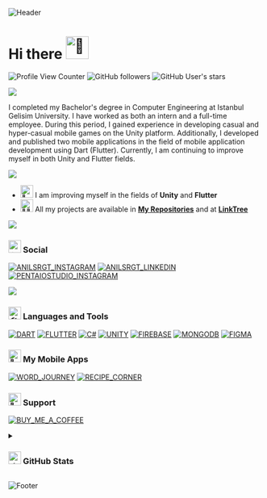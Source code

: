 ![Header](https://capsule-render.vercel.app/api?type=waving&height=200&color=0:CC0000,100:FF0000&text=ANIL%20SORGİT%20&section=header&reversal=true&textBg=false&animation=twinkling&fontColor=fbfbfb&fontSize=55&desc=Computer%20Engineer&descSize=20&fontAlignY=29&descAlignY=49)

# Hi there <img src="https://raw.githubusercontent.com/Tarikul-Islam-Anik/Animated-Fluent-Emojis/master/Emojis/Hand%20gestures/Waving%20Hand.png" alt="👋" width="45" height="45" />

![Profile View Counter](https://komarev.com/ghpvc/?username=anilsrgt&label=Profile+Views&style=for-the-badge)
![GitHub followers](https://img.shields.io/github/followers/anilsrgt?style=for-the-badge&logo=github)
![GitHub User's stars](https://img.shields.io/github/stars/anilsrgt?affiliations=OWNER&style=for-the-badge&logo=github)

![](https://capsule-render.vercel.app/api?type=rect&color=gradient&height=1)

I completed my Bachelor's degree in Computer Engineering at Istanbul Gelisim University. I have worked as both an intern and a full-time employee. During this period, I gained experience in developing casual and hyper-casual mobile games on the Unity platform. Additionally, I developed and published two mobile applications in the field of mobile application development using Dart (Flutter). Currently, I am continuing to improve myself in both Unity and Flutter fields.

![](https://capsule-render.vercel.app/api?type=rect&color=gradient&height=1)

- <img src="https://raw.githubusercontent.com/Tarikul-Islam-Anik/Animated-Fluent-Emojis/master/Emojis/Animals/Seedling.png" alt="🌱" width="25" height="25"> I am improving myself in the fields of **Unity** and **Flutter**
- <img src="https://raw.githubusercontent.com/Tarikul-Islam-Anik/Animated-Fluent-Emojis/master/Emojis/People/Man%20Technologist.png" alt="👨‍💻" width="25" height="25" /> All my projects are available in **[My Repositories](https://github.com/ANILSRGT?tab=repositories)** and at **[LinkTree](https://linktr.ee/anilsrgt)**

![](https://capsule-render.vercel.app/api?type=rect&color=gradient&height=1)

### <img src="https://raw.githubusercontent.com/Tarikul-Islam-Anik/Animated-Fluent-Emojis/master/Emojis/Travel%20and%20places/Star.png" alt="⭐" width="25" height="25" /> Social

[![ANILSRGT_INSTAGRAM](https://img.shields.io/badge/-ANILSRGT-E4405F?style=for-the-badge&logo=instagram&logoColor=white)](https://instagram.com/anilsrgt)
[![ANILSRGT_LINKEDIN](https://img.shields.io/badge/-ANILSRGT-0077B5?style=for-the-badge&logo=linkedin&logoColor=white)](https://linkedin.com/in/anilsorgit)
[![PENTAIOSTUDIO_INSTAGRAM](https://img.shields.io/badge/-PENTAIOSTUDIO-FF69B4?style=for-the-badge&logo=instagram&logoColor=white)](https://instagram.com/pentaiostudio)

![](https://capsule-render.vercel.app/api?type=rect&color=gradient&height=1)

### <img src="https://raw.githubusercontent.com/Tarikul-Islam-Anik/Animated-Fluent-Emojis/master/Emojis/Objects/Hammer%20and%20Wrench.png" alt="🛠️" width="25" height="25" /> Languages and Tools

[![DART](https://img.shields.io/badge/-DART-0175C2?style=for-the-badge&logo=dart&logoColor=white)](https://dart.dev)
[![FLUTTER](https://img.shields.io/badge/-FLUTTER-02569B?style=for-the-badge&logo=flutter&logoColor=white)](https://flutter.dev)
[![C#](https://img.shields.io/badge/-C%23-239120?style=for-the-badge&logo=c-sharp&logoColor=white)](https://docs.microsoft.com/en-us/dotnet/csharp/)
[![UNITY](https://img.shields.io/badge/-UNITY-000000?style=for-the-badge&logo=unity&logoColor=white)](https://unity.com)
[![FIREBASE](https://img.shields.io/badge/-FIREBASE-FFCA28?style=for-the-badge&logo=firebase&logoColor=white)](https://firebase.google.com)
[![MONGODB](https://img.shields.io/badge/-MONGODB-47A248?style=for-the-badge&logo=mongodb&logoColor=white)](https://www.mongodb.com)
[![FIGMA](https://img.shields.io/badge/-FIGMA-F24E1E?style=for-the-badge&logo=figma&logoColor=white)](https://www.figma.com)

### <img src="https://raw.githubusercontent.com/Tarikul-Islam-Anik/Animated-Fluent-Emojis/master/Emojis/Objects/Mobile%20Phone.png" alt="📱" width="25" height="25"> My Mobile Apps

[![WORD_JOURNEY](https://img.shields.io/badge/-WORD_JOURNEY-FFD700?style=for-the-badge&logo=google-play&logoColor=white)](https://bit.ly/3VArCgx)
[![RECIPE_CORNER](https://img.shields.io/badge/-RECIPE_CORNER-FFD700?style=for-the-badge&logo=google-play&logoColor=white)](https://bit.ly/42NoNfq)

### <img src="https://raw.githubusercontent.com/Tarikul-Islam-Anik/Animated-Fluent-Emojis/master/Emojis/Activities/Sports%20Medal.png" alt="🏅" width="25" height="25"> Support

[![BUY_ME_A_COFFEE](https://img.shields.io/badge/-BUY_ME_A_COFFEE-FFDD00?style=for-the-badge&logo=buy-me-a-coffee&logoColor=white)](https://www.buymeacoffee.com/ANILSRGT)

<details>
<summary><h3><img src="https://raw.githubusercontent.com/Tarikul-Islam-Anik/Animated-Fluent-Emojis/master/Emojis/Travel%20and%20places/High%20Voltage.png" alt="⚡" width="25" height="25"> GitHub Stats</h3></summary>
<div align='center'>

![STATS1](https://github-readme-stats.vercel.app/api/top-langs?username=anilsrgt&show_icons=true&theme=highcontrast&title_color=c2cc13&text_color=fbfbfb&bg_color=1d1d1d&locale=en&layout=compact)
&nbsp;
![STATS2](https://github-readme-stats.vercel.app/api?username=anilsrgt&show_icons=true&theme=highcontrast)
&nbsp;
![STATS3](https://github-readme-streak-stats.herokuapp.com/?user=anilsrgt&theme=highcontrast)

</div>
</details>

![Footer](https://capsule-render.vercel.app/api?type=waving&height=200&color=0:CC0000,100:FF0000&text="Do%20not%20be%20afraid%20of%20telling%20the%20truth."&section=footer&reversal=false&textBg=false&animation=twinkling&fontColor=fbfbfb&fontSize=28&desc=-%20M.%20Kemal%20Atatürk&descSize=20&fontAlignY=65&descAlignY=82&descAlign=70)
